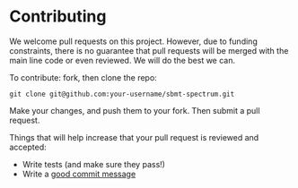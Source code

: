 # Contributing

We welcome pull requests on this project.  However, due to funding constraints, there is no guarantee that pull requests will be merged with the main line code or even reviewed. We will do the best we can.

To contribute: fork, then clone the repo:

```
git clone git@github.com:your-username/sbmt-spectrum.git
```

Make your changes, and push them to your fork.  Then submit a pull request.

Things that will help increase that your pull request is reviewed and accepted:

- Write tests (and make sure they pass!)
- Write a [good commit message](https://tbaggery.com/2008/04/19/a-note-about-git-commit-messages.html)